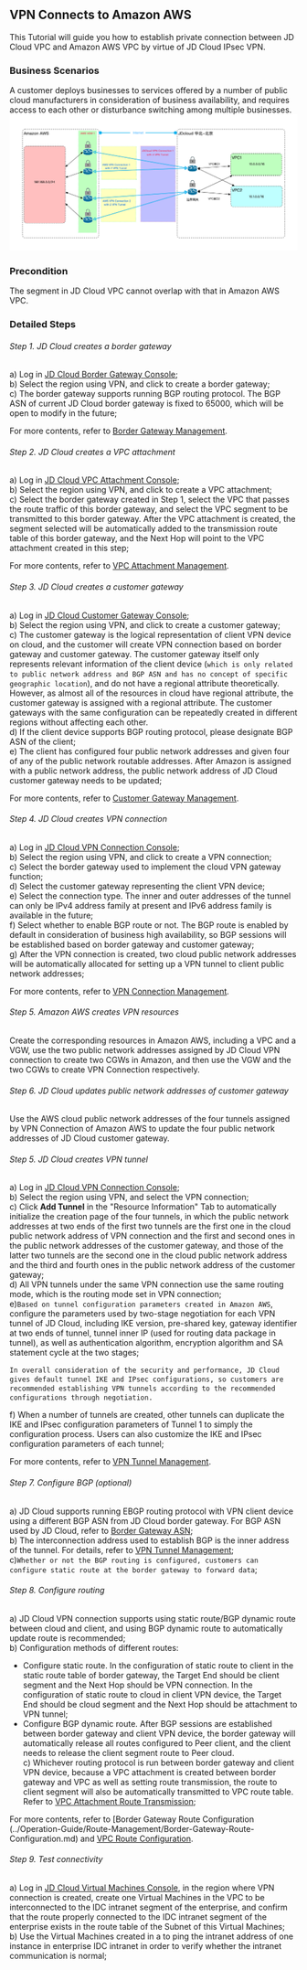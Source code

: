 ## VPN Connects to Amazon AWS
This Tutorial will guide you how to establish private connection between JD Cloud VPC and Amazon AWS VPC by virtue of JD Cloud IPsec VPN.

### Business Scenarios
A customer deploys businesses to services offered by a number of public cloud manufacturers in consideration of business availability, and requires access to each other or disturbance switching among multiple businesses.</br>
![](../../../../image/Networking/VPN/Best-Practices/connection-with-amazon.png)

### Precondition
The segment in JD Cloud VPC cannot overlap with that in Amazon AWS VPC.

### Detailed Steps
###### Step 1. JD Cloud creates a border gateway

a) Log in [JD Cloud Border Gateway Console](https://cns-console.jdcloud.com/host/borderGateway/list);  </br>
b) Select the region using VPN, and click to create a border gateway;</br>
c) The border gateway supports running BGP routing protocol. The BGP ASN of current JD Cloud border gateway is fixed to 65000, which will be open to modify in the future;</br>

For more contents, refer to [Border Gateway Management](../Operation-Guide/Border-Gateway-Management/Border-Gateway-Configuration.md).

###### Step 2. JD Cloud creates a VPC attachment
a) Log in [JD Cloud VPC Attachment Console](https://cns-console.jdcloud.com/host/vpcAttachment/list);  </br>
b) Select the region using VPN, and click to create a VPC attachment;</br>
c) Select the border gateway created in Step 1, select the VPC that passes the route traffic of this border gateway, and select the VPC segment to be transmitted to this border gateway. After the VPC attachment is created, the segment selected will be automatically added to the transmission route table of this border gateway, and the Next Hop will point to the VPC attachment created in this step;</br>

For more contents, refer to [VPC Attachment Management](../Operation-Guide/Border-Gateway-Management/VPC-Attachment-Configuration.md).

###### Step 3. JD Cloud creates a customer gateway
a) Log in [JD Cloud Customer Gateway Console](https://cns-console.jdcloud.com/host/customerGateway/list);  </br>
b) Select the region using VPN, and click to create a customer gateway;</br>
c) The customer gateway is the logical representation of client VPN device on cloud, and the customer will create VPN connection based on border gateway and customer gateway. The customer gateway itself only represents relevant information of the client device (``which is only related to public network address and BGP ASN and has no concept of specific geographic location``), and do not have a regional attribute theoretically. However, as almost all of the resources in cloud have regional attribute, the customer gateway is assigned with a regional attribute. The customer gateways with the same configuration can be repeatedly created in different regions without affecting each other.</br>
d) If the client device supports BGP routing protocol, please designate BGP ASN of the client;</br>
e) The client has configured four public network addresses and given four of any of the public network routable addresses. After Amazon is assigned with a public network address, the public network address of JD Cloud customer gateway needs to be updated;</br>

For more contents, refer to [Customer Gateway Management](../Operation-Guide/Customer-Gateway-Management/Customer-Gateway-Configuration.md).

###### Step 4. JD Cloud creates VPN connection
a) Log in [JD Cloud VPN Connection Console](https://cns-console.jdcloud.com/host/vpnConnection/list);  </br>
b) Select the region using VPN, and click to create a VPN connection;</br>
c) Select the border gateway used to implement the cloud VPN gateway function;</br>
d) Select the customer gateway representing the client VPN device;</br>
e) Select the connection type. The inner and outer addresses of the tunnel can only be IPv4 address family at present and IPv6 address family is available in the future;</br>
f) Select whether to enable BGP route or not. The BGP route is enabled by default in consideration of business high availability, so BGP sessions will be established based on border gateway and customer gateway;</br>
g) After the VPN connection is created, two cloud public network addresses will be automatically allocated for setting up a VPN tunnel to client public network addresses;</br>

For more contents, refer to [VPN Connection Management](../Operation-Guide/VPN-Connection-Management/VPN-Connection-Configuration.md).

###### Step 5. Amazon AWS creates VPN resources
Create the corresponding resources in Amazon AWS, including a VPC and a VGW, use the two public network addresses assigned by JD Cloud VPN connection to create two CGWs in Amazon, and then use the VGW and the two CGWs to create VPN Connection respectively.

###### Step 6. JD Cloud updates public network addresses of customer gateway
Use the AWS cloud public network addresses of the four tunnels assigned by VPN Connection of Amazon AWS to update the four public network addresses of JD Cloud customer gateway.

###### Step 5. JD Cloud creates VPN tunnel
a) Log in [JD Cloud VPN Connection Console](https://cns-console.jdcloud.com/host/vpnConnection/list);  </br>
b) Select the region using VPN, and select the VPN connection;</br>
c) Click **Add Tunnel** in the "Resource Information" Tab to automatically initialize the creation page of the four tunnels, in which the public network addresses at two ends of the first two tunnels are the first one in the cloud public network address of VPN connection and the first and second ones in the public network addresses of the customer gateway, and those of the latter two tunnels are the second one in the cloud public network address and the third and fourth ones in the public network address of the customer gateway; </br>
d) All VPN tunnels under the same VPN connection use the same routing mode, which is the routing mode set in VPN connection;</br>
e)``Based on tunnel configuration parameters created in Amazon AWS``, configure the parameters used by two-stage negotiation for each VPN tunnel of JD Cloud, including IKE version, pre-shared key, gateway identifier at two ends of tunnel, tunnel inner IP (used for routing data package in tunnel), as well as authentication algorithm, encryption algorithm and SA statement cycle at the two stages;</br>
```
In overall consideration of the security and performance, JD Cloud gives default tunnel IKE and IPsec configurations, so customers are recommended establishing VPN tunnels according to the recommended configurations through negotiation.
```
f) When a number of tunnels are created, other tunnels can duplicate the IKE and IPsec configuration parameters of Tunnel 1 to simply the configuration process. Users can also customize the IKE and IPsec configuration parameters of each tunnel;</br>

For more contents, refer to [VPN Tunnel Management](../Operation-Guide/VPN-Connection-Management/VPN-Tunnel-Configuration.md).

###### Step 7. Configure BGP (optional)
a) JD Cloud supports running EBGP routing protocol with VPN client device using a different BGP ASN from JD Cloud border gateway. For BGP ASN used by JD Cloud, refer to [Border Gateway ASN](../Operation-Guide/Border-Gateway-Management/Border-Gateway-Configuration.md);</br>
b) The interconnection address used to establish BGP is the inner address of the tunnel. For details, refer to [VPN Tunnel Management](../Operation-Guide/VPN-Connection-Management/VPN-Tunnel-Configuration.md);</br>
c)``Whether or not the BGP routing is configured, customers can configure static route at the border gateway to forward data``;</br>

###### Step 8. Configure routing
a) JD Cloud VPN connection supports using static route/BGP dynamic route between cloud and client, and using BGP dynamic route to automatically update route is recommended;</br>
b) Configuration methods of different routes:</br>
  * Configure static route. In the configuration of static route to client in the static route table of border gateway, the Target End should be client segment and the Next Hop should be VPN connection. In the configuration of static route to cloud in client VPN device, the Target End should be cloud segment and the Next Hop should be attachment to VPN tunnel;</br>
  * Configure BGP dynamic route. After BGP sessions are established between border gateway and client VPN device, the border gateway will automatically release all routes configured to Peer client, and the client needs to release the client segment route to Peer cloud.</br>
c) Whichever routing protocol is run between border gateway and client VPN device, because a VPC attachment is created between border gateway and VPC as well as setting route transmission, the route to client segment will also be automatically transmitted to VPC route table. Refer to [VPC Attachment Route Transmission](https://docs.jdcloud.com/en/direct-connection/vpc-interface-features);</br>

For more contents, refer to [Border Gateway Route Configuration (../Operation-Guide/Route-Management/Border-Gateway-Route-Configuration.md) and [VPC Route Configuration](../Operation-Guide/Route-Management/VPC-Route-Configuration.md).

###### Step 9. Test connectivity
a) Log in [JD Cloud Virtual Machines Console](https://cns-console.jdcloud.com/host/compute/list), in the region where VPN connection is created, create one Virtual Machines in the VPC to be interconnected to the IDC intranet segment of the enterprise, and confirm that the route properly connected to the IDC intranet segment of the enterprise exists in the route table of the Subnet of this Virtual Machines;  </br>
b) Use the Virtual Machines created in a to ping the intranet address of one instance in enterprise IDC intranet in order to verify whether the intranet communication is normal;</br>
